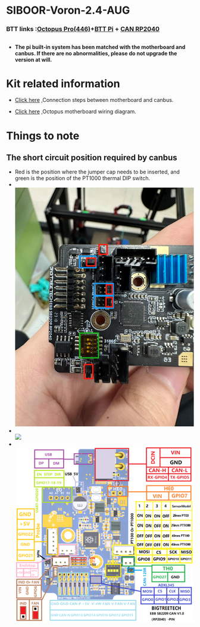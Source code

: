 # SIBOOR-Voron-2.4-AUG
### BTT links :[Octopus Pro(446)](https://github.com/bigtreetech/BIGTREETECH-OCTOPUS-Pro)+[BTT Pi](https://github.com/bigtreetech/BTT-Pi) + [CAN RP2040](https://github.com/bigtreetech/EBB/tree/master/EBB%20SB2209%20CAN%20(RP2040))  
##
* **The pi built-in system has been matched with the motherboard and canbus. If there are no abnormalities, please do not upgrade the version at will.**

# Kit related information
* [Click here](https://github.com/Lzhikai/SIBOOR-Voron-2.4-AUG/blob/main/connection.md) ,Connection steps between motherboard and canbus.  

* [Click here](https://github.com/Lzhikai/SIBOOR-Voron-2.4-AUG/blob/main/PRO446.md) ,Octopus motherboard wiring diagram.

# Things to note
## The short circuit position required by canbus
* Red is the position where the jumper cap needs to be inserted, and green is the position of the PT1000 thermal DIP switch.
* <br/><img src=https://github.com/Lzhikai/SIBOOR-Voron-2.4-AUG/blob/main/Images/canbus1.jpg width="600"/><br/>
* <br/><img src=https://github.com/Lzhikai/SIBOOR-Voron-2.4-AUG/blob/main/Images/canbus2.jpg width="600"/><br/>
* <br/><img src=https://github.com/Lzhikai/SIBOOR-Voron-2.4-AUG/blob/main/Images/EBB%20SB2209%20CAN%20V1.0%EF%BC%88RP2040%EF%BC%89-Pin.png width="600"/><br/>
